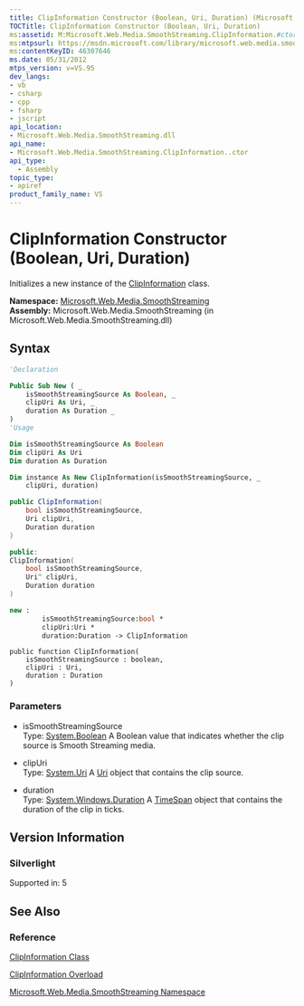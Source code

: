 ```yaml
---
title: ClipInformation Constructor (Boolean, Uri, Duration) (Microsoft.Web.Media.SmoothStreaming)
TOCTitle: ClipInformation Constructor (Boolean, Uri, Duration)
ms:assetid: M:Microsoft.Web.Media.SmoothStreaming.ClipInformation.#ctor(System.Boolean,System.Uri,System.Windows.Duration)
ms:mtpsurl: https://msdn.microsoft.com/library/microsoft.web.media.smoothstreaming.clipinformation.clipinformation(v=VS.95)
ms:contentKeyID: 46307646
ms.date: 05/31/2012
mtps_version: v=VS.95
dev_langs:
- vb
- csharp
- cpp
- fsharp
- jscript
api_location:
- Microsoft.Web.Media.SmoothStreaming.dll
api_name:
- Microsoft.Web.Media.SmoothStreaming.ClipInformation..ctor
api_type:
  - Assembly
topic_type:
- apiref
product_family_name: VS
---
```


# ClipInformation Constructor (Boolean, Uri, Duration)

Initializes a new instance of the [ClipInformation](clipinformation-class-microsoft-web-media-smoothstreaming_1.md) class.

**Namespace:**  [Microsoft.Web.Media.SmoothStreaming](microsoft-web-media-smoothstreaming-namespace_1.md)  
**Assembly:**  Microsoft.Web.Media.SmoothStreaming (in Microsoft.Web.Media.SmoothStreaming.dll)

## Syntax

```vb
'Declaration

Public Sub New ( _
    isSmoothStreamingSource As Boolean, _
    clipUri As Uri, _
    duration As Duration _
)
'Usage

Dim isSmoothStreamingSource As Boolean
Dim clipUri As Uri
Dim duration As Duration

Dim instance As New ClipInformation(isSmoothStreamingSource, _
    clipUri, duration)
```

```csharp
public ClipInformation(
    bool isSmoothStreamingSource,
    Uri clipUri,
    Duration duration
)
```

```cpp
public:
ClipInformation(
    bool isSmoothStreamingSource,
    Uri^ clipUri,
    Duration duration
)
```

``` fsharp
new :
        isSmoothStreamingSource:bool *
        clipUri:Uri *
        duration:Duration -> ClipInformation
```

```jscript
public function ClipInformation(
    isSmoothStreamingSource : boolean,
    clipUri : Uri,
    duration : Duration
)
```

### Parameters

  - isSmoothStreamingSource  
    Type: [System.Boolean](https://msdn.microsoft.com/library/a28wyd50\(v=vs.95\))  
    A Boolean value that indicates whether the clip source is Smooth Streaming media.

<!-- end list -->

  - clipUri  
    Type: [System.Uri](https://msdn.microsoft.com/library/txt7706a\(v=vs.95\))  
    A [Uri](https://msdn.microsoft.com/library/txt7706a\(v=vs.95\)) object that contains the clip source.

<!-- end list -->

  - duration  
    Type: [System.Windows.Duration](https://msdn.microsoft.com/library/ms602372\(v=vs.95\))  
    A [TimeSpan](https://msdn.microsoft.com/library/269ew577\(v=vs.95\)) object that contains the duration of the clip in ticks.

## Version Information

### Silverlight

Supported in: 5  

## See Also

### Reference

[ClipInformation Class](clipinformation-class-microsoft-web-media-smoothstreaming_1.md)

[ClipInformation Overload](clipinformation-constructor-microsoft-web-media-smoothstreaming_1.md)

[Microsoft.Web.Media.SmoothStreaming Namespace](microsoft-web-media-smoothstreaming-namespace_1.md)
